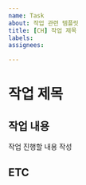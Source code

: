 ```yaml
---
name: Task
about: 작업 관련 템플릿
title: [CH] 작업 제목
labels: 
assignees: 

---
```


# 작업 제목

## 작업 내용

작업 진행할 내용 작성

## ETC
